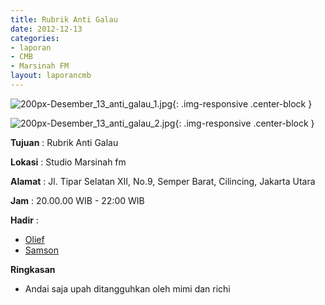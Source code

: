 ```yaml
---
title: Rubrik Anti Galau
date: 2012-12-13
categories:
- laporan
- CMB
- Marsinah FM
layout: laporancmb
---
```


![200px-Desember_13_anti_galau_1.jpg](/uploads/200px-Desember_13_anti_galau_1.jpg){: .img-responsive .center-block }

![200px-Desember_13_anti_galau_2.jpg](/uploads/200px-Desember_13_anti_galau_2.jpg){: .img-responsive .center-block }


**Tujuan** : Rubrik Anti Galau 

**Lokasi** : Studio Marsinah fm 

**Alamat** : Jl. Tipar Selatan XII, No.9, Semper Barat, Cilincing, Jakarta Utara 

**Jam** : 20.00.00 WIB - 22:00 WIB 

**Hadir** :
* [Olief](http://wiki.ciptamedia.org/wiki/Olief)
* [Samson](http://wiki.ciptamedia.org/wiki/Samson)

**Ringkasan**  
* Andai saja upah ditangguhkan oleh mimi dan richi

